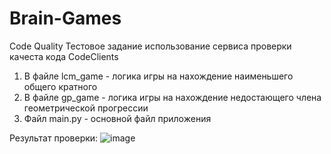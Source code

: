 # Brain-Games
Code Quality
Тестовое задание использование сервиса проверки качеста кода CodeClients
1) В файле lcm_game - логика игры на нахождение наименьшего общего кратного
2) В файле gp_game - логика игры на нахождение недостающего члена геометрической прогрессии
3) Файл main.py - основной файл приложения
   
Результат проверки:
![image](https://github.com/user-attachments/assets/521383e4-3540-402c-833c-36e7827fe47a)
